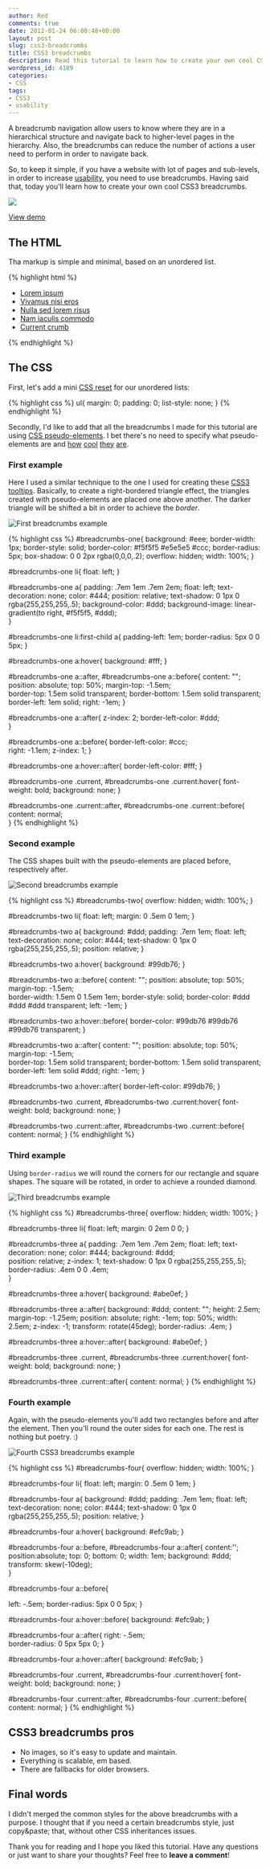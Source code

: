 ```yaml
---
author: Red
comments: true
date: 2012-01-24 06:00:48+00:00
layout: post
slug: css3-breadcrumbs
title: CSS3 breadcrumbs
description: Read this tutorial to learn how to create your own cool CSS3 breadcrumbs. Pseudo-elements are also used here.
wordpress_id: 4189
categories:
- CSS
tags:
- CSS3
- usability
---
```


A breadcrumb navigation allow users to know where they are in a hierarchical structure and navigate back to higher-level pages in the hierarchy. Also, the breadcrumbs can reduce the number of actions a user need to perform in order to navigate back.

So, to keep it simple, if you have a website with lot of pages and sub-levels, in order to increase [usability](/web-usability-tips-for-your-website), you need to use breadcrumbs. Having said that, today you'll learn how to create your own cool CSS3 breadcrumbs.

![](/dist/uploads/2012/01/css3-breadcrumbs.png)

<!-- more -->

[View demo](/dist/uploads/2012/01/css3-breadcrumbs-demo.html)

## The HTML

Tha markup is simple and minimal, based on an unordered list.
    
{% highlight html %}
<ul id="breadcrumbs-one">
    <li><a href="">Lorem ipsum</a></li>
    <li><a href="">Vivamus nisi eros</a></li>
    <li><a href="">Nulla sed lorem risus</a></li>
    <li><a href="">Nam iaculis commodo</a></li>
    <li><a href="" class="current">Current crumb</a></li>
</ul>
{% endhighlight %}

## The CSS

First, let's add a mini [CSS reset](/useful-css-snippets-to-save-your-time) for our unordered lists:

{% highlight css %}
ul{
  margin: 0;
  padding: 0;
  list-style: none;
}
{% endhighlight %}

Secondly, I'd like to add that all the breadcrumbs I made for this tutorial are using [CSS pseudo-elements](/before-after-pseudo-elements). I bet there's no need to specify what pseudo-elements are and [how](/just-another-awesome-css3-buttons) [cool](/cool-headings-with-pseudo-elements) [they](/css3-dropdown-menu) [are](/how-to-create-slick-effects-with-css3-box-shadow).

### First example

Here I used a similar technique to the one I used for creating these [CSS3 tooltips](/css3-tooltips). Basically, to create a right-bordered triangle effect, the triangles created with pseudo-elements are placed one above another. The darker triangle will be shifted a bit in order to achieve the _border_.

![First breadcrumbs example](/dist/uploads/2012/01/css3-breadcrumbs-1.png)

{% highlight css %}
#breadcrumbs-one{
  background: #eee;
  border-width: 1px;
  border-style: solid;
  border-color: #f5f5f5 #e5e5e5 #ccc;
  border-radius: 5px;
  box-shadow: 0 0 2px rgba(0,0,0,.2);
  overflow: hidden;
  width: 100%;
}

#breadcrumbs-one li{
  float: left;
}

#breadcrumbs-one a{
  padding: .7em 1em .7em 2em;
  float: left;
  text-decoration: none;
  color: #444;
  position: relative;
  text-shadow: 0 1px 0 rgba(255,255,255,.5);
  background-color: #ddd;
  background-image: linear-gradient(to right, #f5f5f5, #ddd);  
}

#breadcrumbs-one li:first-child a{
  padding-left: 1em;
  border-radius: 5px 0 0 5px;
}

#breadcrumbs-one a:hover{
  background: #fff;
}

#breadcrumbs-one a::after,
#breadcrumbs-one a::before{
  content: "";
  position: absolute;
  top: 50%;
  margin-top: -1.5em;   
  border-top: 1.5em solid transparent;
  border-bottom: 1.5em solid transparent;
  border-left: 1em solid;
  right: -1em;
}

#breadcrumbs-one a::after{ 
  z-index: 2;
  border-left-color: #ddd;  
}

#breadcrumbs-one a::before{
  border-left-color: #ccc;  
  right: -1.1em;
  z-index: 1; 
}

#breadcrumbs-one a:hover::after{
  border-left-color: #fff;
}

#breadcrumbs-one .current,
#breadcrumbs-one .current:hover{
  font-weight: bold;
  background: none;
}

#breadcrumbs-one .current::after,
#breadcrumbs-one .current::before{
  content: normal;  
}
{% endhighlight %}

### Second example

The CSS shapes built with the pseudo-elements are placed before, respectively after.

![Second breadcrumbs example](/dist/uploads/2012/01/css3-breadcrumbs-2.png)

{% highlight css %}
#breadcrumbs-two{
  overflow: hidden;
  width: 100%;
}

#breadcrumbs-two li{
  float: left;
  margin: 0 .5em 0 1em;
}

#breadcrumbs-two a{
  background: #ddd;
  padding: .7em 1em;
  float: left;
  text-decoration: none;
  color: #444;
  text-shadow: 0 1px 0 rgba(255,255,255,.5); 
  position: relative;
}

#breadcrumbs-two a:hover{
  background: #99db76;
}

#breadcrumbs-two a::before{
  content: "";
  position: absolute;
  top: 50%; 
  margin-top: -1.5em;   
  border-width: 1.5em 0 1.5em 1em;
  border-style: solid;
  border-color: #ddd #ddd #ddd transparent;
  left: -1em;
}

#breadcrumbs-two a:hover::before{
  border-color: #99db76 #99db76 #99db76 transparent;
}

#breadcrumbs-two a::after{
  content: "";
  position: absolute;
  top: 50%; 
  margin-top: -1.5em;   
  border-top: 1.5em solid transparent;
  border-bottom: 1.5em solid transparent;
  border-left: 1em solid #ddd;
  right: -1em;
}

#breadcrumbs-two a:hover::after{
  border-left-color: #99db76;
}

#breadcrumbs-two .current,
#breadcrumbs-two .current:hover{
  font-weight: bold;
  background: none;
}

#breadcrumbs-two .current::after,
#breadcrumbs-two .current::before{
  content: normal;
}
{% endhighlight %}

### Third example

Using `border-radius` we will round the corners for our rectangle and square shapes. The square will be rotated, in order to achieve a rounded diamond.

![Third breadcrumbs example](/dist/uploads/2012/01/css3-breadcrumbs-3.png)

{% highlight css %}
#breadcrumbs-three{
  overflow: hidden;
  width: 100%;
}

#breadcrumbs-three li{
  float: left;
  margin: 0 2em 0 0;
}

#breadcrumbs-three a{
  padding: .7em 1em .7em 2em;
  float: left;
  text-decoration: none;
  color: #444;
  background: #ddd;  
  position: relative;
  z-index: 1;
  text-shadow: 0 1px 0 rgba(255,255,255,.5);
  border-radius: .4em 0 0 .4em;  
}

#breadcrumbs-three a:hover{
  background: #abe0ef;
}

#breadcrumbs-three a::after{
  background: #ddd;
  content: "";
  height: 2.5em;
  margin-top: -1.25em;
  position: absolute;
  right: -1em;
  top: 50%;
  width: 2.5em;
  z-index: -1; 
  transform: rotate(45deg);
  border-radius: .4em;
}

#breadcrumbs-three a:hover::after{
  background: #abe0ef;
}

#breadcrumbs-three .current,
#breadcrumbs-three .current:hover{
  font-weight: bold;
  background: none;
}

#breadcrumbs-three .current::after{
  content: normal;
}
{% endhighlight %}

### Fourth example

Again, with the pseudo-elements you'll add two rectangles before and after the element. Then you'll round the outer sides for each one. The rest is nothing but poetry. :)

![Fourth CSS3 breadcrumbs example](/dist/uploads/2012/01/css3-breadcrumbs-4.png)

{% highlight css %}
#breadcrumbs-four{
  overflow: hidden;
  width: 100%;
}

#breadcrumbs-four li{
  float: left;
  margin: 0 .5em 0 1em;
}

#breadcrumbs-four a{
  background: #ddd;
  padding: .7em 1em;
  float: left;
  text-decoration: none;
  color: #444;
  text-shadow: 0 1px 0 rgba(255,255,255,.5); 
  position: relative;
}

#breadcrumbs-four a:hover{
  background: #efc9ab;
}

#breadcrumbs-four a::before,
#breadcrumbs-four a::after{
  content:'';
  position:absolute;
  top: 0;
  bottom: 0;
  width: 1em;
  background: #ddd;
  transform: skew(-10deg);  
}

#breadcrumbs-four a::before{

  left: -.5em;
  border-radius: 5px 0 0 5px;
}

#breadcrumbs-four a:hover::before{
  background: #efc9ab;
}

#breadcrumbs-four a::after{
  right: -.5em;   
  border-radius: 0 5px 5px 0;
}

#breadcrumbs-four a:hover::after{
  background: #efc9ab;
}

#breadcrumbs-four .current,
#breadcrumbs-four .current:hover{
  font-weight: bold;
  background: none;
}

#breadcrumbs-four .current::after,
#breadcrumbs-four .current::before{
  content: normal;
}
{% endhighlight %}

## CSS3 breadcrumbs pros
	
  * No images, so it's easy to update and maintain.
  * Everything is scalable, em based.	
  * There are fallbacks for older browsers.

## Final words

I didn't merged the common styles for the above breadcrumbs with a purpose. I thought that if you need a certain breadcrumbs style, just copy&paste; that, without other CSS inheritances issues.

Thank you for reading and I hope you liked this tutorial. Have any questions or just want to share your thoughts? Feel free to **leave a comment**!